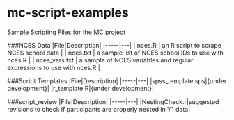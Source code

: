 # mc-script-examples
Sample Scripting Files for the MC project

###NCES Data
|File|Description|
|-----|---|
| nces.R     | an R script to scrape NCES school data |
| nces.txt     | a sample list of NCES school IDs to use with nces.R |
| nces_vars.txt | a sample of NCES variables and regular expressions to use with nces.R |

###Script Templates
|File|Description|
|-----|---|
|spss_template.sps|{under development}|
|r_template.R|{under development}|

###script_review
|File|Description|
|-----|---|
|NestingCheck.r|suggested revisions to check if participants are properly nested in Y1 data|
